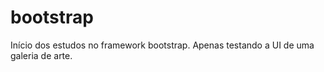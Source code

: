 # bootstrap
Início dos estudos no framework bootstrap. Apenas testando a UI de uma galeria de arte.
